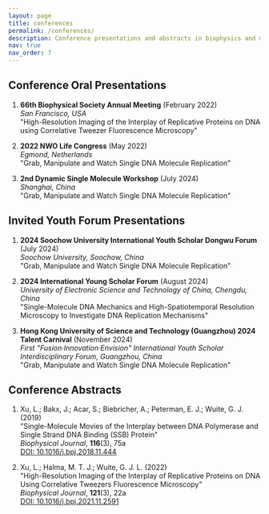 ```yaml
---
layout: page
title: conferences
permalink: /conferences/
description: Conference presentations and abstracts in biophysics and molecular mechanisms.
nav: true
nav_order: 7
---
```


## Conference Oral Presentations

1. **66th Biophysical Society Annual Meeting** (February 2022)  
   *San Francisco, USA*  
   "High-Resolution Imaging of the Interplay of Replicative Proteins on DNA using Correlative Tweezer Fluorescence Microscopy"

2. **2022 NWO Life Congress** (May 2022)  
   *Egmond, Netherlands*  
   "Grab, Manipulate and Watch Single DNA Molecule Replication"

3. **2nd Dynamic Single Molecule Workshop** (July 2024)  
   *Shanghai, China*  
   "Grab, Manipulate and Watch Single DNA Molecule Replication"

## Invited Youth Forum Presentations

1. **2024 Soochow University International Youth Scholar Dongwu Forum** (July 2024)  
   *Soochow University, Soochow, China*  
   "Grab, Manipulate and Watch Single DNA Molecule Replication"

2. **2024 International Young Scholar Forum** (August 2024)  
   *University of Electronic Science and Technology of China, Chengdu, China*  
   "Single-Molecule DNA Mechanics and High-Spatiotemporal Resolution Microscopy to Investigate DNA Replication Mechanisms"

3. **Hong Kong University of Science and Technology (Guangzhou) 2024 Talent Carnival** (November 2024)  
   *First "Fusion·Innovation·Envision" International Youth Scholar Interdisciplinary Forum, Guangzhou, China*  
   "Grab, Manipulate and Watch Single DNA Molecule Replication"

## Conference Abstracts

1. Xu, L.; Bakx, J.; Acar, S.; Biebricher, A.; Peterman, E. J.; Wuite, G. J. (2019)  
   "Single-Molecule Movies of the Interplay between DNA Polymerase and Single Strand DNA Binding (SSB) Protein"  
   *Biophysical Journal*, **116**(3), 75a  
   [DOI: 10.1016/j.bpj.2018.11.444](https://doi.org/10.1016/j.bpj.2018.11.444)

2. Xu, L.; Halma, M. T. J.; Wuite, G. J. L. (2022)  
   "High-Resolution Imaging of the Interplay of Replicative Proteins on DNA Using Correlative Tweezers Fluorescence Microscopy"  
   *Biophysical Journal*, **121**(3), 22a  
   [DOI: 10.1016/j.bpj.2021.11.2591](https://doi.org/10.1016/j.bpj.2021.11.2591)
